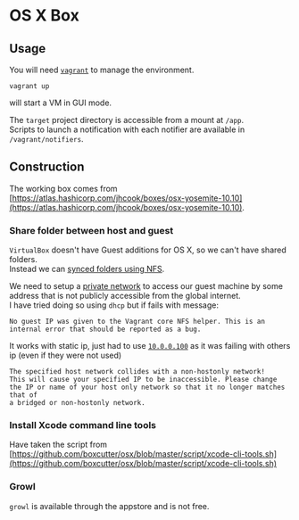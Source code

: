 # OS X Box

## Usage

You will need [`vagrant`](https://www.vagrantup.com) to manage the environment.

    vagrant up
    
will start a VM in GUI mode.  

The `target` project directory is accessible from a mount at `/app`.  
Scripts to launch a notification with each notifier are available in `/vagrant/notifiers`.

## Construction

The working box comes from [https://atlas.hashicorp.com/jhcook/boxes/osx-yosemite-10.10](https://atlas.hashicorp.com/jhcook/boxes/osx-yosemite-10.10).

### Share folder between host and guest

`VirtualBox` doesn't have Guest additions for OS X, so we can't have shared folders.  
Instead we can [synced folders using NFS](https://docs.vagrantup.com/v2/synced-folders/nfs.html).

We need to setup a [private network](https://docs.vagrantup.com/v2/networking/private_network.html) to access our guest machine by some address that is not publicly accessible from the global internet.  
I have tried doing so using `dhcp` but if fails with message:

    No guest IP was given to the Vagrant core NFS helper. This is an
    internal error that should be reported as a bug.

It works with static ip, just had to use [`10.0.0.100`](http://leafac.com/bugs/2013/05/21/vagrant-host-only-network-troubleshooting.html) as it was failing with others ip (even if they were not used)

    The specified host network collides with a non-hostonly network!
    This will cause your specified IP to be inaccessible. Please change
    the IP or name of your host only network so that it no longer matches that of
    a bridged or non-hostonly network.
    
### Install Xcode command line tools

Have taken the script from [https://github.com/boxcutter/osx/blob/master/script/xcode-cli-tools.sh](https://github.com/boxcutter/osx/blob/master/script/xcode-cli-tools.sh)
    
### Growl

`growl` is available through the appstore and is not free.